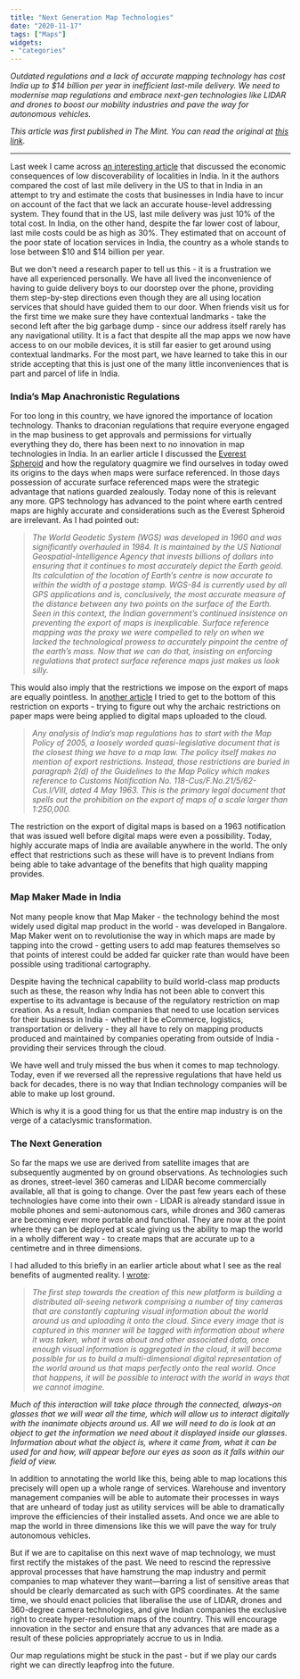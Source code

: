 ```yaml
---
title: "Next Generation Map Technologies"
date: "2020-11-17"
tags: ["Maps"]
widgets: 
- "categories"
---
```


*Outdated regulations and a lack of accurate mapping technology has cost India up to $14 billion per year in inefficient last-mile delivery. We need to modernise map regulations and embrace next-gen technologies like LIDAR and drones to boost our mobility industries and pave the way for autonomous vehicles.*

<!--more-->

*This article was first published in The Mint. You can read the original at [this link](https://www.livemint.com/opinion/columns/easing-digital-map-creation-could-leapfrog-us-ahead-11605623143498.html).*

---

Last week I came across [an interesting article](http://mitemergingworlds.com/blog/2018/2/12/economic-impact-of-discoverability-of-localities-and-addresses-in-india) that discussed the economic consequences of low discoverability of localities in India. In it the authors compared the cost of last mile delivery in the US to that in India in an attempt to try and estimate the costs that businesses in India have to incur on account of the fact that we lack an accurate house-level addressing system. They found that in the US, last mile delivery was just 10% of the total cost. In India, on the other hand, despite the far lower cost of labour, last mile costs could be as high as 30%. They estimated that on account of the poor state of location services in India, the country as a whole stands to lose between $10 and $14 billion per year.

But we don't need a research paper to tell us this - it is a frustration we have all experienced personally. We have all lived the inconvenience of having to guide delivery boys to our doorstep over the phone, providing them step-by-step directions even though they are all using location services that should have guided them to our door. When friends visit us for the first time we make sure they have contextual landmarks - take the second left after the big garbage dump - since our address itself rarely has any navigational utility. It is a fact that despite all the map apps we now have access to on our mobile devices, it is still far easier to get around using contextual landmarks. For the most part, we have learned to take this in our stride accepting that this is just one of the many little inconveniences that is part and parcel of life in India.

### India’s Map Anachronistic Regulations

For too long in this country, we have ignored the importance of location technology. Thanks to draconian regulations that require everyone engaged in the map business to get approvals and permissions for virtually everything they do, there has been next to no innovation in map technologies in India. In an earlier article I discussed the [Everest Spheroid](https://www.livemint.com/Opinion/vQD98WntwZWArtcDaiF3lK/The-Everest-Spheroid.html) and how the regulatory quagmire we find ourselves in today owed its origins to the days when maps were surface referenced. In those days possession of accurate surface referenced maps were the strategic advantage that nations guarded zealously. Today none of this is relevant any more. GPS technology has advanced to the point where earth centred maps are highly accurate and considerations such as the Everest Spheroid are irrelevant. As I had pointed out:

> *The World Geodetic System (WGS) was developed in 1960 and was significantly overhauled in 1984. It is maintained by the US National Geospatial-Intelligence Agency that invests billions of dollars into ensuring that it continues to most accurately depict the Earth geoid. Its calculation of the location of Earth’s centre is now accurate to within the width of a postage stamp. WGS-84 is currently used by all GPS applications and is, conclusively, the most accurate measure of the distance between any two points on the surface of the Earth. Seen in this context, the Indian government’s continued insistence on preventing the export of maps is inexplicable. Surface reference mapping was the proxy we were compelled to rely on when we lacked the technological prowess to accurately pinpoint the centre of the earth’s mass. Now that we can do that, insisting on enforcing regulations that protect surface reference maps just makes us look silly.*

This would also imply that the restrictions we impose on the export of maps are equally pointless. In [another article](/17/august/2016/where-did-our-map-regulations-come-from/) I tried to get to the bottom of this restriction on exports - trying to figure out why the archaic restrictions on paper maps were being applied to digital maps uploaded to the cloud.

> *Any analysis of India’s map regulations has to start with the Map Policy of 2005, a loosely worded quasi-legislative document that is the closest thing we have to a map law. The policy itself makes no mention of export restrictions. Instead, those restrictions are buried in paragraph 2(d) of the Guidelines to the Map Policy which makes reference to Customs Notification No. 118-Cus/F.No.21/5/62-Cus.I/VIII, dated 4 May 1963. This is the primary legal document that spells out the prohibition on the export of maps of a scale larger than 1:250,000.*

The restriction on the export of digital maps is based on a 1963 notification that was issued well before digital maps were even a possibility. Today, highly accurate maps of India are available anywhere in the world. The only effect that restrictions such as these will have is to prevent Indians from being able to take advantage of the benefits that high quality mapping provides.

### Map Maker Made in India

Not many people know that Map Maker - the technology behind the most widely used digital map product in the world - was developed in Bangalore. Map Maker went on to revolutionise the way in which maps are made by tapping into the crowd - getting users to add map features themselves so that points of interest could be added far quicker rate than would have been possible using traditional cartography.

Despite having the technical capability to build world-class map products such as these, the reason why India has not been able to convert this expertise to its advantage is because of the regulatory restriction on map creation. As a result, Indian companies that need to use location services for their business in India - whether it be eCommerce, logistics, transportation or delivery - they all have to rely on mapping products produced and maintained by companies operating from outside of India - providing their services through the cloud.

We have well and truly missed the bus when it comes to map technology. Today, even if we reversed all the repressive regulations that have held us back for decades, there is no way that Indian technology companies will be able to make up lost ground.

Which is why it is a good thing for us that the entire map industry is on the verge of a cataclysmic transformation.

### The Next Generation

So far the maps we use are derived from satellite images that are subsequently augmented by on ground observations. As technologies such as drones, street-level 360 cameras and LIDAR become commercially available, all that is going to change. Over the past few years each of these technologies have come into their own - LIDAR is already standard issue in mobile phones and semi-autonomous cars, while drones and 360 cameras are becoming ever more portable and functional. They are now at the point where they can be deployed at scale giving us the ability to map the world in a wholly different way - to create maps that are accurate up to a centimetre and in three dimensions.

I had alluded to this briefly in an earlier article about what I see as the real benefits of augmented reality. I [wrote](/03/april/2019/get-set-for-a-blend-of-reality-and-its-augmented-version/):

> *The first step towards the creation of this new platform is building a distributed all-seeing network comprising a number of tiny cameras that are constantly capturing visual information about the world around us and uploading it onto the cloud. Since every image that is captured in this manner will be tagged with information about where it was taken, what it was about and other associated data, once enough visual information is aggregated in the cloud, it will become possible for us to build a multi-dimensional digital representation of the world around us that maps perfectly onto the real world. Once that happens, it will be possible to interact with the world in ways that we cannot imagine.* 
 
*Much of this interaction will take place through the connected, always-on glasses that we will wear all the time, which will allow us to interact digitally with the inanimate objects around us. All we will need to do is look at an object to get the information we need about it displayed inside our glasses. Information about what the object is, where it came from, what it can be used for and how, will appear before our eyes as soon as it falls within our field of view.*

In addition to annotating the world like this, being able to map locations this precisely will open up a whole range of services. Warehouse and inventory management companies will be able to automate their processes in ways that are unheard of today just as utility services will be able to dramatically improve the efficiencies of their installed assets. And once we are able to map the world in three dimensions like this we will pave the way for truly autonomous vehicles.

But if we are to capitalise on this next wave of map technology, we must first rectify the mistakes of the past. We need to rescind the repressive approval processes that have hamstrung the map industry and permit companies to map whatever they want—barring a list of sensitive areas that should be clearly demarcated as such with GPS coordinates. At the same time, we should enact policies that liberalise the use of LIDAR, drones and 360-degree camera technologies, and give Indian companies the exclusive right to create hyper-resolution maps of the country. This will encourage innovation in the sector and ensure that any advances that are made as a result of these policies appropriately accrue to us in India.

Our map regulations might be stuck in the past - but if we play our cards right we can directly leapfrog into the future.
